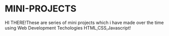 # MINI-PROJECTS
HI THERE!These are series of mini projects which  i have made over the time using Web Development Techologies HTML,CSS,Javascript!
 
